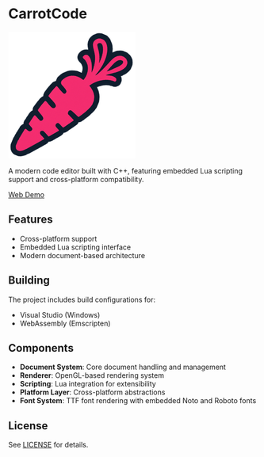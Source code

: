 # CarrotCode

![CarrotCode Logo](logo_256.png)

A modern code editor built with C++, featuring embedded Lua scripting support and cross-platform compatibility.

[Web Demo](https://gabormakesgames.com/Prototypes/Carrot/)

## Features

- Cross-platform support
- Embedded Lua scripting interface
- Modern document-based architecture
## Building

The project includes build configurations for:
- Visual Studio (Windows)
- WebAssembly (Emscripten)

## Components

- **Document System**: Core document handling and management
- **Renderer**: OpenGL-based rendering system
- **Scripting**: Lua integration for extensibility
- **Platform Layer**: Cross-platform abstractions
- **Font System**: TTF font rendering with embedded Noto and Roboto fonts

## License

See [LICENSE](LICENSE) for details.